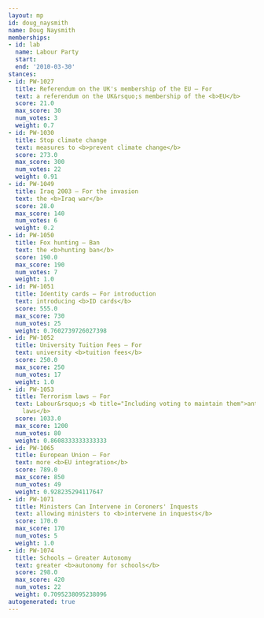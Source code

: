 ```yaml
---
layout: mp
id: doug_naysmith
name: Doug Naysmith
memberships:
- id: lab
  name: Labour Party
  start: 
  end: '2010-03-30'
stances:
- id: PW-1027
  title: Referendum on the UK's membership of the EU — For
  text: a referendum on the UK&rsquo;s membership of the <b>EU</b>
  score: 21.0
  max_score: 30
  num_votes: 3
  weight: 0.7
- id: PW-1030
  title: Stop climate change
  text: measures to <b>prevent climate change</b>
  score: 273.0
  max_score: 300
  num_votes: 22
  weight: 0.91
- id: PW-1049
  title: Iraq 2003 — For the invasion
  text: the <b>Iraq war</b>
  score: 28.0
  max_score: 140
  num_votes: 6
  weight: 0.2
- id: PW-1050
  title: Fox hunting — Ban
  text: the <b>hunting ban</b>
  score: 190.0
  max_score: 190
  num_votes: 7
  weight: 1.0
- id: PW-1051
  title: Identity cards — For introduction
  text: introducing <b>ID cards</b>
  score: 555.0
  max_score: 730
  num_votes: 25
  weight: 0.7602739726027398
- id: PW-1052
  title: University Tuition Fees — For
  text: university <b>tuition fees</b>
  score: 250.0
  max_score: 250
  num_votes: 17
  weight: 1.0
- id: PW-1053
  title: Terrorism laws — For
  text: Labour&rsquo;s <b title="Including voting to maintain them">anti-terrorism
    laws</b>
  score: 1033.0
  max_score: 1200
  num_votes: 80
  weight: 0.8608333333333333
- id: PW-1065
  title: European Union — For
  text: more <b>EU integration</b>
  score: 789.0
  max_score: 850
  num_votes: 49
  weight: 0.928235294117647
- id: PW-1071
  title: Ministers Can Intervene in Coroners' Inquests
  text: allowing ministers to <b>intervene in inquests</b>
  score: 170.0
  max_score: 170
  num_votes: 5
  weight: 1.0
- id: PW-1074
  title: Schools — Greater Autonomy
  text: greater <b>autonomy for schools</b>
  score: 298.0
  max_score: 420
  num_votes: 22
  weight: 0.7095238095238096
autogenerated: true
---
```

